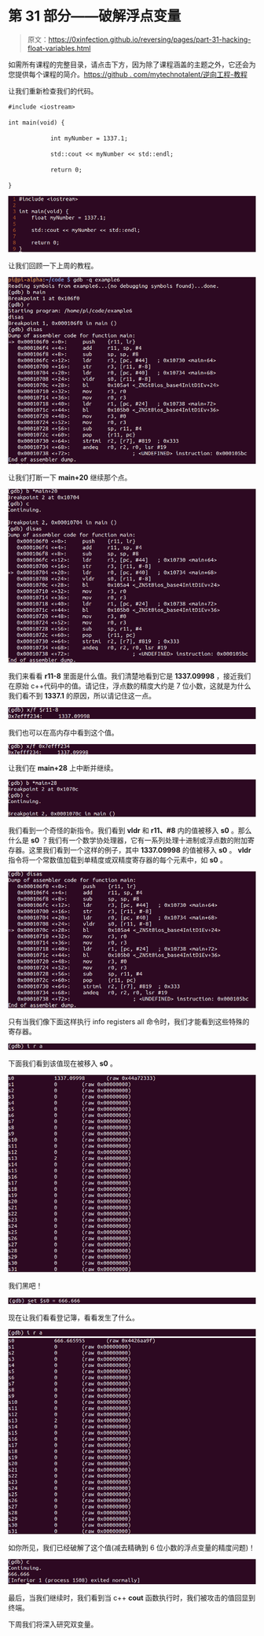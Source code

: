 # 第 31 部分——破解浮点变量

> 原文：<https://0xinfection.github.io/reversing/pages/part-31-hacking-float-variables.html>

如需所有课程的完整目录，请点击下方，因为除了课程涵盖的主题之外，它还会为您提供每个课程的简介。[https://github . com/mytechnotalent/逆向工程-教程](https://github.com/mytechnotalent/Reverse-Engineering-Tutorial)

让我们重新检查我们的代码。

```
#include <iostream>

int main(void) {

            int myNumber = 1337.1;

            std::cout << myNumber << std::endl;

            return 0;

}

```

![](img/3aa038c207f352ec6c558da773fc8083.png)

让我们回顾一下上周的教程。

![](img/1f31762e91499920702ba783bd4e813d.png)

让我们打断一下 **main+20** 继续那个点。

![](img/f883e20e054c40f01da472fa62f0c5bc.png)

我们来看看 **r11-8** 里面是什么值。我们清楚地看到它是 **1337.09998** ，接近我们在原始 c++代码中的值。请记住，浮点数的精度大约是 7 位小数，这就是为什么我们看不到 **1337.1** 的原因，所以请记住这一点。

![](img/0e289493625f5c9d08016cef695ed8a2.png)

我们也可以在高内存中看到这个值。

![](img/3227c4b46732496f9f2cc3b38c86974b.png)

让我们在 **main+28** 上中断并继续。

![](img/b80570e87c3bff27fb2422a8deaf199b.png)

我们看到一个奇怪的新指令。我们看到 **vldr** 和 **r11、#8** 内的值被移入 **s0** 。那么什么是 **s0** ？我们有一个数学协处理器，它有一系列处理十进制或浮点数的附加寄存器。这里我们看到一个这样的例子，其中 **1337.09998** 的值被移入 **s0** 。 **vldr** 指令将一个常数值加载到单精度或双精度寄存器的每个元素中，如 **s0** 。

![](img/259e9a3c00ab771c805f3e2e039c7b73.png)

只有当我们像下面这样执行 info registers all 命令时，我们才能看到这些特殊的寄存器。

![](img/dfc7dc23de42b36ed2ea64b7c3e25013.png)

下面我们看到该值现在被移入 **s0** 。

![](img/b83e119f1e242e3e849b9441bbc7d9e2.png)

我们黑吧！

![](img/451ff0a3df76d05d0f2bae08b34cf299.png)

现在让我们看看登记簿，看看发生了什么。

![](img/584444956f6ae9f0cdc66fc2c92809ff.png)![](img/dae97a54c519c8b11900cf873c4e0a16.png)

如你所见，我们已经破解了这个值(减去精确到 6 位小数的浮点变量的精度问题)！

![](img/13d7d0cd67e10d3efcfdeed62019f01f.png)

最后，当我们继续时，我们看到当 c++ **cout** 函数执行时，我们被攻击的值回显到终端。

下周我们将深入研究双变量。